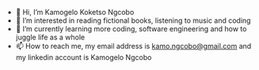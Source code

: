 - 👋 Hi, I’m Kamogelo Koketso Ngcobo
- 👀 I’m interested in reading fictional books, listening to music and coding
- 🌱 I’m currently learning more coding, software engineering and how to juggle life as a whole 
- 📫 How to reach me, my email address is kamo.ngcobo@gmail.com and my linkedin account is Kamogelo Ngcobo

<!---
KamoNgcobo/KamoNgcobo is a ✨ special ✨ repository because its `README.md` (this file) appears on your GitHub profile.
You can click the Preview link to take a look at your changes.
--->
